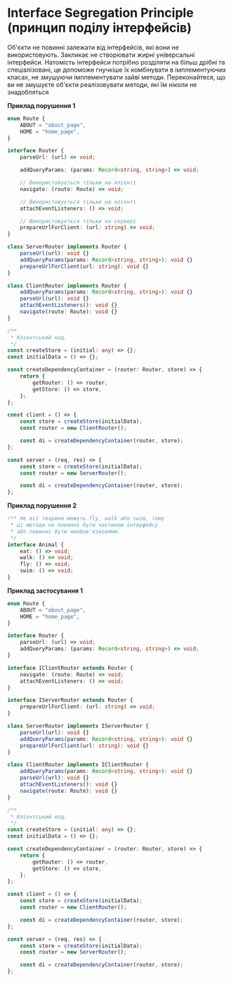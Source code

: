 # Interface Segregation Principle (принцип поділу інтерфейсів)

Об'єкти не повинні залежати від інтерфейсів, які вони не використовують. Закликає не створювати жирні універсальні інтерфейси. Натомість інтерфейси потрібно розділяти на більш дрібні та спеціалізовані, це допоможе гнучкіше їх комбінувати в імплементуючих класах, не змушуючи імплементувати зайві методи. Переконайтеся, що ви не змушуєте об'єкти реалізовувати методи, які їм ніколи не знадобляться

**Приклад порушення 1**

```ts
enum Route {
    ABOUT = "about_page",
    HOME = "home_page",
}

interface Router {
    parseUrl: (url) => void;

    addQueryParams: (params: Record<string, string>) => void;

    // Використовується тільки на клієнті
    navigate: (route: Route) => void;

    // Використовується тільки на клієнті
    attachEventListeners: () => void;

    // Використовується тільки на сервері
    prepareUrlForClient: (url: string) => void;
}

class ServerRouter implements Router {
    parseUrl(url): void {}
    addQueryParams(params: Record<string, string>): void {}
    prepareUrlForClient(url: string): void {}
}

class ClientRouter implements Router {
    addQueryParams(params: Record<string, string>): void {}
    parseUrl(url): void {}
    attachEventListeners(): void {}
    navigate(route: Route): void {}
}

/**
 * Клієнтський код.
 */
const createStore = (initial: any) => {};
const initialData = () => {};

const createDependencyContainer = (router: Router, store) => {
    return {
        getRouter: () => router,
        getStore: () => store,
    };
};

const client = () => {
    const store = createStore(initialData);
    const router = new ClientRouter();

    const di = createDependencyContainer(router, store);
};

const server = (req, res) => {
    const store = createStore(initialData);
    const router = new ServerRouter();

    const di = createDependencyContainer(router, store);
};
```

**Приклад порушення 2**

```ts
/** Не всі тварини можуть fly, walk або swim, тому
 * ці методи не повинні бути частиною інтерфейсу
 * або повинні бути необов'язковими.
 */
interface Animal {
    eat: () => void;
    walk: () => void;
    fly: () => void;
    swim: () => void;
}
```

**Приклад застосування 1**

```ts
enum Route {
    ABOUT = "about_page",
    HOME = "home_page",
}

interface Router {
    parseUrl: (url) => void;
    addQueryParams: (params: Record<string, string>) => void;
}

interface IClientRouter extends Router {
    navigate: (route: Route) => void;
    attachEventListeners: () => void;
}

interface IServerRouter extends Router {
    prepareUrlForClient: (url: string) => void;
}

class ServerRouter implements IServerRouter {
    parseUrl(url): void {}
    addQueryParams(params: Record<string, string>): void {}
    prepareUrlForClient(url: string): void {}
}

class ClientRouter implements IClientRouter {
    addQueryParams(params: Record<string, string>): void {}
    parseUrl(url): void {}
    attachEventListeners(): void {}
    navigate(route: Route): void {}
}

/**
 * Клієнтський код.
 */
const createStore = (initial: any) => {};
const initialData = () => {};

const createDependencyContainer = (router: Router, store) => {
    return {
        getRouter: () => router,
        getStore: () => store,
    };
};

const client = () => {
    const store = createStore(initialData);
    const router = new ClientRouter();

    const di = createDependencyContainer(router, store);
};

const server = (req, res) => {
    const store = createStore(initialData);
    const router = new ServerRouter();

    const di = createDependencyContainer(router, store);
};
```
